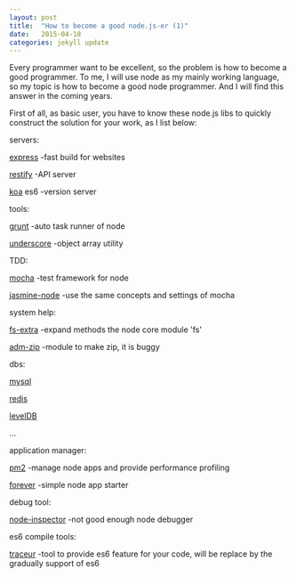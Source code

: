 ```yaml
---
layout: post
title:  "How to become a good node.js-er (1)"
date:   2015-04-18
categories: jekyll update
---
```

Every programmer want to be excellent, so the problem is how to become a good programmer. To me, I will use node as my mainly
working language, so my topic is how to become a good node programmer. And I will find this answer in the coming years.

First of all, as basic user, you have to know these node.js libs to quickly construct the solution for your work, as I list
below:

servers:

[express]    -fast build for websites

[restify]    -API server

[koa] es6    -version server

tools:

[grunt]    -auto task runner of node

[underscore]    -object array utility

TDD:

[mocha]    -test framework for node

[jasmine-node]    -use the same concepts and settings of mocha

system help:

[fs-extra]    -expand methods the node core module 'fs'

[adm-zip]    -module to make zip, it is buggy

dbs:

[mysql]

[redis]

[levelDB]

...

application manager:

[pm2]    -manage node apps and provide performance profiling

[forever]    -simple node app starter

debug tool:

[node-inspector]    -not good enough node debugger

es6 compile tools:

[traceur]    -tool to provide es6 feature for your code, will be replace by the gradually support of es6


[express]:  https://github.com/strongloop/express
[restify]:  https://github.com/mcavage/node-restify
[koa]:  https://github.com/koajs/koa
[grunt]:  https://github.com/gruntjs/grunt
[underscore]:  https://github.com/jashkenas/underscore
[mocha]:  https://github.com/mochajs/mocha
[jasmine-node]:  https://github.com/mhevery/jasmine-node
[fs-extra]:  https://github.com/jprichardson/node-fs-extra
[adm-zip]:  https://github.com/jprichardson/node-fs-extra
[mysql]:  https://github.com/felixge/node-mysql
[redis]:  https://github.com/mranney/node_redis
[levelDB]:  https://github.com/Level/level
[pm2]:  https://github.com/Unitech/PM2
[forever]:  https://github.com/foreverjs/forever
[node-inspector]:  https://github.com/node-inspector/node-inspector
[traceur]:  https://github.com/google/traceur-compiler